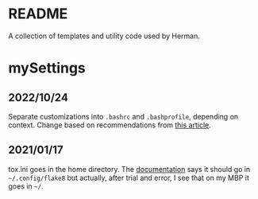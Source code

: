 # README

A collection of templates and utility code used by Herman.
# mySettings

## 2022/10/24

Separate customizations into `.bashrc` and `.bashprofile`, depending on context. Change based on recommendations from [this article](https://linuxize.com/post/bashrc-vs-bash-profile/).

## 2021/01/17

tox.ini goes in the home directory. The [documentation](https://flake8.pycqa.org/en/latest/user/configuration.html) says it should go in `~/.config/flake8` but actually, after trial and error, I see that on my MBP it goes in `~/`.
